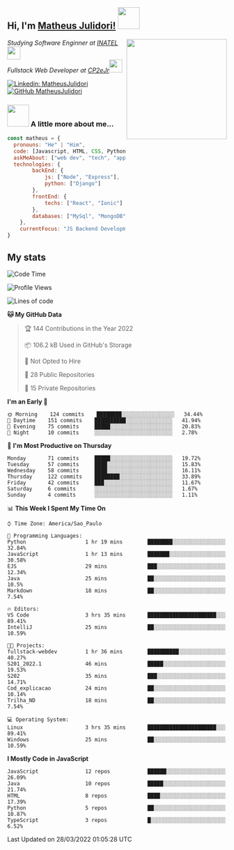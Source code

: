 <h2> Hi, I'm <a href="https://matheusjulidori.github.io" target="_blank">Matheus Julidori!</a> <img src="https://media.giphy.com/media/12oufCB0MyZ1Go/giphy.gif" width="50"></h2>
<img align='right' src="https://media.giphy.com/media/3oKIPnAiaMCws8nOsE/giphy.gif" width="230" height="auto">
<p><em>Studying Software Enginner at <a href="http://www.inatel.br" target="_blank">INATEL</a><img src="https://media.giphy.com/media/fYSnHlufseco8Fh93Z/giphy.gif" width="30"></br>
  Fullstack Web Developer at <a href="http://www.cp2ejr.com.br" target="_blank">CP2eJr</a><img src="https://media.giphy.com/media/WUlplcMpOCEmTGBtBW/giphy.gif" width="30"> 
</em></p>

[![Linkedin: MatheusJulidori](https://img.shields.io/badge/-MatheusJulidori-blue?style=flat-square&logo=Linkedin&logoColor=white&link=https://www.linkedin.com/in/MatheusJulidori/)](https://www.linkedin.com/in/MatheusJulidori/)
[![GitHub MatheusJulidori](https://img.shields.io/github/followers/matheusjulidori?label=follow&style=social)](https://github.com/MatheusJulidori)


### <img src="https://media.giphy.com/media/VgCDAzcKvsR6OM0uWg/giphy.gif" width="50"> A little more about me...  

```javascript
const matheus = {
  pronouns: "He" | "Him",
  code: [Javascript, HTML, CSS, Python, Java, C++, C],
  askMeAbout: ["web dev", "tech", "app dev", "games"],
  technologies: {
        backEnd: {
            js: ["Node", "Express"],
            python: ["Django"]
        },
        frontEnd: {
            techs: ["React", "Ionic"]
        },
        databases: ["MySql", "MongoDB","PostgreSQL"],
    },
    currentFocus: "JS Backend Development",
}
```
<h2>My stats</h2>

<!--START_SECTION:waka-->
![Code Time](http://img.shields.io/badge/Code%20Time-119%20hrs%2027%20mins-blue)

![Profile Views](http://img.shields.io/badge/Profile%20Views-1-blue)

![Lines of code](https://img.shields.io/badge/From%20Hello%20World%20I%27ve%20Written-527%20Thousand%20lines%20of%20code-blue)

**🐱 My GitHub Data** 

> 🏆 144 Contributions in the Year 2022
 > 
> 📦 106.2 kB Used in GitHub's Storage 
 > 
> 🚫 Not Opted to Hire
 > 
> 📜 28 Public Repositories 
 > 
> 🔑 15 Private Repositories  
 > 
**I'm an Early 🐤** 

```text
🌞 Morning    124 commits    ████████░░░░░░░░░░░░░░░░░   34.44% 
🌆 Daytime    151 commits    ██████████░░░░░░░░░░░░░░░   41.94% 
🌃 Evening    75 commits     █████░░░░░░░░░░░░░░░░░░░░   20.83% 
🌙 Night      10 commits     ░░░░░░░░░░░░░░░░░░░░░░░░░   2.78%

```
📅 **I'm Most Productive on Thursday** 

```text
Monday       71 commits     █████░░░░░░░░░░░░░░░░░░░░   19.72% 
Tuesday      57 commits     ████░░░░░░░░░░░░░░░░░░░░░   15.83% 
Wednesday    58 commits     ████░░░░░░░░░░░░░░░░░░░░░   16.11% 
Thursday     122 commits    ████████░░░░░░░░░░░░░░░░░   33.89% 
Friday       42 commits     ███░░░░░░░░░░░░░░░░░░░░░░   11.67% 
Saturday     6 commits      ░░░░░░░░░░░░░░░░░░░░░░░░░   1.67% 
Sunday       4 commits      ░░░░░░░░░░░░░░░░░░░░░░░░░   1.11%

```


📊 **This Week I Spent My Time On** 

```text
⌚︎ Time Zone: America/Sao_Paulo

💬 Programming Languages: 
Python                   1 hr 19 mins        ████████░░░░░░░░░░░░░░░░░   32.84% 
JavaScript               1 hr 13 mins        ███████░░░░░░░░░░░░░░░░░░   30.58% 
EJS                      29 mins             ███░░░░░░░░░░░░░░░░░░░░░░   12.34% 
Java                     25 mins             ██░░░░░░░░░░░░░░░░░░░░░░░   10.5% 
Markdown                 18 mins             ██░░░░░░░░░░░░░░░░░░░░░░░   7.54%

🔥 Editors: 
VS Code                  3 hrs 35 mins       ██████████████████████░░░   89.41% 
IntelliJ                 25 mins             ██░░░░░░░░░░░░░░░░░░░░░░░   10.59%

🐱‍💻 Projects: 
fullstack-webdev         1 hr 36 mins        ██████████░░░░░░░░░░░░░░░   40.27% 
S201_2022.1              46 mins             █████░░░░░░░░░░░░░░░░░░░░   19.53% 
S202                     35 mins             ███░░░░░░░░░░░░░░░░░░░░░░   14.71% 
Cod_explicacao           24 mins             ██░░░░░░░░░░░░░░░░░░░░░░░   10.14% 
Trilha_ND                18 mins             ██░░░░░░░░░░░░░░░░░░░░░░░   7.54%

💻 Operating System: 
Linux                    3 hrs 35 mins       ██████████████████████░░░   89.41% 
Windows                  25 mins             ██░░░░░░░░░░░░░░░░░░░░░░░   10.59%

```

**I Mostly Code in JavaScript** 

```text
JavaScript               12 repos            ██████░░░░░░░░░░░░░░░░░░░   26.09% 
Java                     10 repos            █████░░░░░░░░░░░░░░░░░░░░   21.74% 
HTML                     8 repos             ████░░░░░░░░░░░░░░░░░░░░░   17.39% 
Python                   5 repos             ██░░░░░░░░░░░░░░░░░░░░░░░   10.87% 
TypeScript               3 repos             █░░░░░░░░░░░░░░░░░░░░░░░░   6.52%

```



 Last Updated on 28/03/2022 01:05:28 UTC
<!--END_SECTION:waka-->
